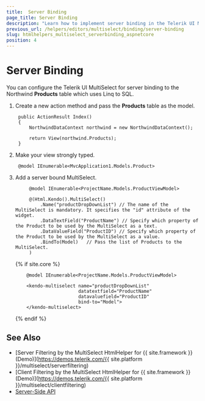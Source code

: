 ```yaml
---
title:  Server Binding
page_title: Server Binding
description: "Learn how to implement server binding in the Telerik UI MultiSelect component for {{ site.framework }}."
previous_url: /helpers/editors/multiselect/binding/server-binding
slug: htmlhelpers_multiselect_serverbinding_aspnetcore
position: 4
---
```


# Server Binding

You can configure the Telerik UI MultiSelect for server binding to the Northwind **Products** table which uses Linq to SQL.

1. Create a new action method and pass the **Products** table as the model.

        public ActionResult Index()
        {
            NorthwindDataContext northwind = new NorthwindDataContext();

            return View(northwind.Products);
        }

1. Make your view strongly typed.

        @model IEnumerable<MvcApplication1.Models.Product>


1. Add a server bound MultiSelect.

   ```HtmlHelper
        @model IEnumerable<ProjectName.Models.ProductViewModel>

        @(Html.Kendo().MultiSelect()
            .Name("productDropDownList") // The name of the MultiSelect is mandatory. It specifies the "id" attribute of the widget.
            .DataTextField("ProductName") // Specify which property of the Product to be used by the MultiSelect as a text.
            .DataValueField("ProductID") // Specify which property of the Product to be used by the MultiSelect as a value.
            .BindTo(Model)   // Pass the list of Products to the MultiSelect.
        )
   ```
   {% if site.core %}
    ```TagHelper
        @model IEnumerable<ProjectName.Models.ProductViewModel>
        
        <kendo-multiselect name="productDropDownList"
                           datatextfield="ProductName"
                           datavaluefield="ProductID"
                           bind-to="Model">
        </kendo-multiselect>
    ```
    {% endif %}

## See Also

* [Server Filtering by the MultiSelect HtmlHelper for {{ site.framework }} (Demo)](https://demos.telerik.com/{{ site.platform }}/multiselect/serverfiltering)
* [Client Filtering by the MultiSelect HtmlHelper for {{ site.framework }} (Demo)](https://demos.telerik.com/{{ site.platform }}/multiselect/clientfiltering)
* [Server-Side API](/api/multiselect)

